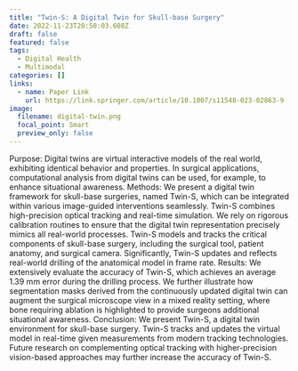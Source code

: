 ```yaml
---
title: "Twin-S: A Digital Twin for Skull-base Surgery"
date: 2022-11-23T20:50:03.608Z
draft: false
featured: false
tags:
  - Digital Health
  - Multimodal
categories: []
links:
  - name: Paper Link
    url: https://link.springer.com/article/10.1007/s11548-023-02863-9
image:
  filename: digital-twin.png
  focal_point: Smart
  preview_only: false
---
```

Purpose: Digital twins are virtual interactive models of the real world, exhibiting identical behavior and properties. In surgical applications, computational analysis from digital twins can be used, for example, to enhance situational awareness. Methods: We present a digital twin framework for skull-base surgeries, named Twin-S, which can be integrated within various image-guided interventions seamlessly. Twin-S combines high-precision optical tracking and real-time simulation. We rely on rigorous calibration routines to ensure that the digital twin representation precisely mimics all real-world processes. Twin-S models and tracks the critical components of skull-base surgery, including the surgical tool, patient anatomy, and surgical camera. Significantly, Twin-S updates and reflects real-world drilling of the anatomical model in frame rate. Results: We extensively evaluate the accuracy of Twin-S, which achieves an average 1.39 mm error during the drilling process. We further illustrate how segmentation masks derived from the continuously updated digital twin can augment the surgical microscope view in a mixed reality setting, where bone requiring ablation is highlighted to provide surgeons additional situational awareness. Conclusion: We present Twin-S, a digital twin environment for skull-base surgery. Twin-S tracks and updates the virtual model in real-time given measurements from modern tracking technologies. Future research on complementing optical tracking with higher-precision vision-based approaches may further increase the accuracy of Twin-S.